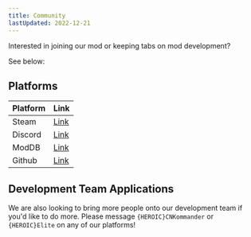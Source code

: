 ```yaml
---
title: Community
lastUpdated: 2022-12-21
---
```


Interested in joining our mod or keeping tabs on mod development? 

See below:

## Platforms

| Platform | Link   |
| -------- | ------ |
| Steam    | [Link](https://steamcommunity.com/sharedfiles/filedetails/?id=1125611680)
| Discord  | [Link](https://discord.gg/NVmBEfn) |
| ModDB    | [Link](https://www.moddb.com/mods/elites-conflict-mod) |
| Github   | [Link](https://github.com/elites-conflict-mod)

## Development Team Applications
We are also looking to bring more people onto our development team if you'd like to do more. Please message `{HEROIC}CNKommander` or `{HEROIC}Elite` on any of our platforms!